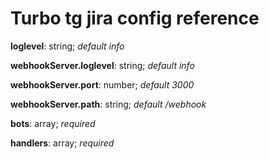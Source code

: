# Turbo tg jira config reference

**loglevel**: string; *default info*

**webhookServer.loglevel**: string; *default info*

**webhookServer.port**: number; *default 3000*

**webhookServer.path**: string; *default /webhook*

**bots**: array; *required*

**handlers**: array; *required*

